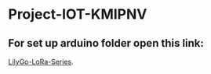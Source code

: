 # Project-IOT-KMIPNV

## For set up arduino folder open this link:
[LilyGo-LoRa-Series](https://github.com/Xinyuan-LilyGO/LilyGo-LoRa-Series/tree/master).

